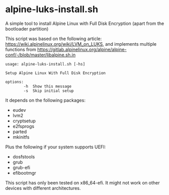 # alpine-luks-install.sh

A simple tool to install Alpine Linux with Full Disk Encryption (apart from the bootloader partition)

This script was based on the following article: https://wiki.alpinelinux.org/wiki/LVM_on_LUKS, and implements multiple functions from https://gitlab.alpinelinux.org/alpine/alpine-conf/-/blob/master/libalpine.sh.in

```
usage: alpine-luks-install.sh [-hs]

Setup Alpine Linux With Full Disk Encryption

options:
        -h  Show this message
        -s  Skip initial setup      
```

It depends on the following packages:

* eudev
* lvm2
* cryptsetup
* e2fsprogs
* parted
* mkinitfs

Plus the following if your system supports UEFI:

* dosfstools
* grub 
* grub-efi 
* efibootmgr

This script has only been tested on x86_64-efi. It might not work on other devices with different architectures.
